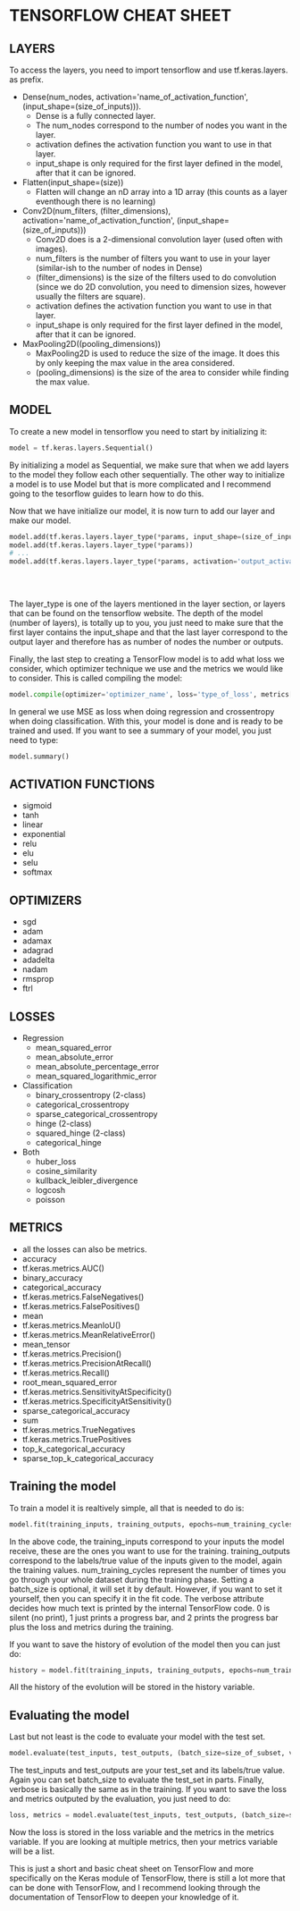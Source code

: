 # TENSORFLOW CHEAT SHEET

## LAYERS

To access the layers, you need to import tensorflow and use tf.keras.layers. as prefix.

- Dense(num_nodes, activation='name_of_activation_function', (input_shape=(size_of_inputs))).
  - Dense is a fully connected layer.
  - The num_nodes correspond to the number of nodes you want in the layer.
  - activation defines the activation function you want to use in that layer.
  - input_shape is only required for the first layer defined in the model, after that it can be ignored.
- Flatten(input_shape=(size))
  - Flatten will change an nD array into a 1D array (this counts as a layer eventhough there is no learning)
- Conv2D(num_filters, (filter_dimensions), activation='name_of_activation_function', (input_shape=(size_of_inputs)))
  - Conv2D does is a 2-dimensional convolution layer (used often with images).
  - num_filters is the number of filters you want to use in your layer (similar-ish to the number of nodes in Dense)
  - (filter_dimensions) is the size of the filters used to do convolution (since we do 2D convolution, you need to dimension sizes, however usually the filters are square).
  - activation defines the activation function you want to use in that layer.
  - input_shape is only required for the first layer defined in the model, after that it can be ignored.
- MaxPooling2D((pooling_dimensions))
  - MaxPooling2D is used to reduce the size of the image. It does this by only keeping the max value in the area considered.
  - (pooling_dimensions) is the size of the area to consider while finding the max value.

## MODEL

To create a new model in tensorflow you need to start by initializing it:

```python
model = tf.keras.layers.Sequential()
```

By initializing a model as Sequential, we make sure that when we add layers to the model they follow each other sequentially.
The other way to initialize a model is to use Model but that is more complicated and I recommend going to the tesorflow guides
to learn how to do this.

Now that we have initialize our model, it is now turn to add our layer and make our model.

```python
model.add(tf.keras.layers.layer_type(*params, input_shape=(size_of_inputs))) # for this first layer we need the input_shape
model.add(tf.keras.layers.layer_type(*params))
# ...
model.add(tf.keras.layers.layer_type(*params, activation='output_activation_function')) # the last layer always correspond to
                                                                                        # the output layer, therefore make sure
                                                                                        # that the number of nodes correspond
                                                                                        # to the number of outputs.
```

The layer_type is one of the layers mentioned in the layer section, or layers that can be found on the tensorflow website. The
depth of the model (number of layers), is totally up to you, you just need to make sure that the first layer contains the
input_shape and that the last layer correspond to the output layer and therefore has as number of nodes the number or outputs.

Finally, the last step to creating a TensorFlow model is to add what loss we consider, which optimizer technique we use and
the metrics we would like to consider. This is called compiling the model:

```python
model.compile(optimizer='optimizer_name', loss='type_of_loss', metrics['list of metrics to consider'])
```

In general we use MSE as loss when doing regression and crossentropy when doing classification. With this, your model is done
and is ready to be trained and used. If you want to see a summary of your model, you just need to type:

```python
model.summary()
```

## ACTIVATION FUNCTIONS

- sigmoid
- tanh
- linear
- exponential
- relu
- elu
- selu
- softmax

## OPTIMIZERS

- sgd
- adam
- adamax
- adagrad
- adadelta
- nadam
- rmsprop
- ftrl

## LOSSES

- Regression
  - mean_squared_error
  - mean_absolute_error
  - mean_absolute_percentage_error
  - mean_squared_logarithmic_error
- Classification
  - binary_crossentropy (2-class)
  - categorical_crossentropy
  - sparse_categorical_crossentropy
  - hinge (2-class)
  - squared_hinge (2-class)
  - categorical_hinge
- Both
  - huber_loss
  - cosine_similarity
  - kullback_leibler_divergence
  - logcosh
  - poisson

## METRICS

- all the losses can also be metrics.
- accuracy
- tf.keras.metrics.AUC()
- binary_accuracy
- categorical_accuracy
- tf.keras.metrics.FalseNegatives()
- tf.keras.metrics.FalsePositives()
- mean
- tf.keras.metrics.MeanIoU()
- tf.keras.metrics.MeanRelativeError()
- mean_tensor
- tf.keras.metrics.Precision()
- tf.keras.metrics.PrecisionAtRecall()
- tf.keras.metrics.Recall()
- root_mean_squared_error
- tf.keras.metrics.SensitivityAtSpecificity()
- tf.keras.metrics.SpecificityAtSensitivity()
- sparse_categorical_accuracy
- sum
- tf.keras.metrics.TrueNegatives
- tf.keras.metrics.TruePositives
- top_k_categorical_accuracy
- sparse_top_k_categorical_accuracy

## Training the model

To train a model it is realtively simple, all that is needed to do is:

```python
model.fit(training_inputs, training_outputs, epochs=num_training_cycles, (batch_size=size_of_subset, verbose=verbose_flag))
```

In the above code, the training_inputs correspond to your inputs the model receive, these are the ones you want to use for
the training. training_outputs correspond to the labels/true value of the inputs given to the model, again the training
values. num_training_cycles represent the number of times you go through your whole dataset during the training phase.
Setting a batch_size is optional, it will set it by default. However, if you want to set it yourself, then you can specify
it in the fit code. The verbose attribute decides how much text is printed by the internal TensorFlow code. 0 is silent
(no print), 1 just prints a progress bar, and 2 prints the progress bar plus the loss and metrics during the training.

If you want to save the history of evolution of the model then you can just do:

```python
history = model.fit(training_inputs, training_outputs, epochs=num_training_cycles, (batch_size=size_of_subset))
```

All the history of the evolution will be stored in the history variable.

## Evaluating the model

Last but not least is the code to evaluate your model with the test set.

```python
model.evaluate(test_inputs, test_outputs, (batch_size=size_of_subset, verbose=verbose_flag))
```

The test_inputs and test_outputs are your test_set and its labels/true value. Again you can set batch_size to evaluate
the test_set in parts. Finally, verbose is basically the same as in the training. If you want to save the loss and metrics
outputed by the evaluation, you just need to do:

```python
loss, metrics = model.evaluate(test_inputs, test_outputs, (batch_size=size_of_subset, verbose=verbose_flag))
```

Now the loss is stored in the loss variable and the metrics in the metrics variable. If you are looking at multiple metrics,
then your metrics variable will be a list.

This is just a short and basic cheat sheet on TensorFlow and more specifically on the Keras module of TensorFlow, there is
still a lot more that can be done with TensorFlow, and I recommend looking through the documentation of TensorFlow to deepen
your knowledge of it.
